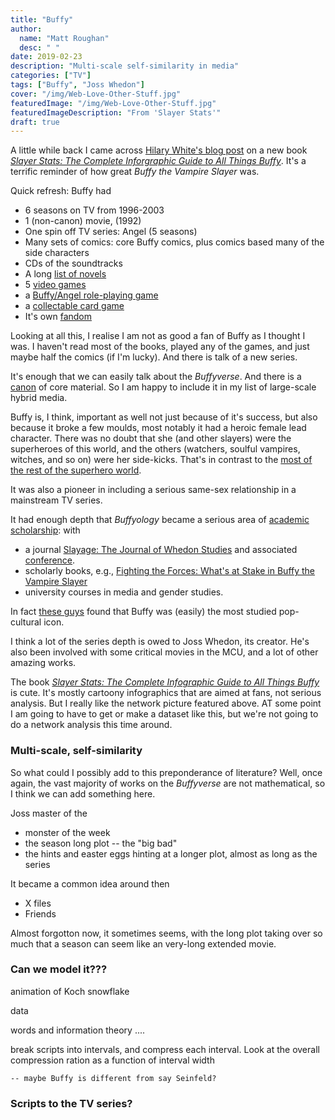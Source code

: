 ```yaml
---
title: "Buffy"
author:
  name: "Matt Roughan"
  desc: " "
date: 2019-02-23
description: "Multi-scale self-similarity in media"
categories: ["TV"]
tags: ["Buffy", "Joss Whedon"]
cover: "/img/Web-Love-Other-Stuff.jpg"
featuredImage: "/img/Web-Love-Other-Stuff.jpg" 
featuredImageDescription: "From 'Slayer Stats'"
draft: true
---
```


A little while back I came across
[Hilary White's blog post](https://www.popsugar.com/entertainment/Buffy-Vampire-Slayer-Infographics-44630999)
on a new book [*Slayer Stats: The Complete Inforgraphic Guide to All
Things Buffy*](https://www.goodreads.com/book/show/34536544-buffy-the-vampire-slayer). It's
a terrific reminder of how great *Buffy the Vampire Slayer* was. 

Quick refresh: Buffy had

+ 6 seasons on TV from 1996-2003 
+ 1 (non-canon) movie, (1992) 
+ One spin off TV series: Angel (5 seasons)
+ Many sets of comics: core Buffy comics, plus comics based many of the side characters
+ CDs of the soundtracks
+ A long [list of novels](https://en.wikipedia.org/wiki/List_of_Buffyverse_novels)
+ 5 [video games](https://en.wikipedia.org/wiki/Buffy_the_Vampire_Slayer_video_games)
+ a [Buffy/Angel role-playing game](https://en.wikipedia.org/wiki/Buffyverse_role-playing_games)
+ a [collectable card game](http://www.sjgames.com/pyramid/sample.html?id=2663) 
+ It's own [fandom](https://buffy.fandom.com/wiki/Buffy_the_Vampire_Slayer)



Looking at all this, I realise I am not as good a fan of Buffy as I
thought I was. I haven't read most of the books, played any of the
games, and just maybe half the comics (if I'm lucky).  And there is
talk of a new series.

It's enough that we can easily talk about the *Buffyverse*. And there
is a [canon](https://en.wikipedia.org/wiki/Buffyverse_canon) of core
material. So I am happy to include it in my list of large-scale hybrid
media. 

Buffy is, I think, important as well not just because of it's success,
but also because it broke a few moulds, most notably it had a heroic
female lead character. There was no doubt that she (and other slayers)
were the superheroes of this world, and the others (watchers, soulful
vampires, witches, and so on) were her side-kicks. That's in contrast
to the
[most of the rest of the superhero world](https://pudding.cool/2017/07/comics/?ex_cid=SigDig).  

It was also a pioneer in including a serious same-sex relationship in
a mainstream TV series. 

It had enough depth that *Buffyology* became a serious area of
[academic scholarship](https://www.theatlantic.com/entertainment/archive/2015/10/the-rise-of-buffy-studies/407020/): with

+ a journal
  [Slayage: The Journal of Whedon Studies](https://www.whedonstudies.tv/slayage-the-journal-of-whedon-studies.html)
  and associated
  [conference](https://www.whedonstudies.tv/conference.html).
+ scholarly books, e.g., [Fighting the Forces: What's at Stake in Buffy the Vampire Slayer](https://en.wikipedia.org/wiki/Fighting_the_Forces)
+ university courses in media and gender studies. 

In fact [these guys](https://slate.com/culture/2012/06/pop-culture-studies-why-do-academics-study-buffy-the-vampire-slayer-more-than-the-wire-the-matrix-alien-and-the-simpsons.html)
found that Buffy was (easily) the most studied pop-cultural icon. 

I think a lot of the series depth is owed to Joss Whedon, its
creator. He's also been involved with some critical movies in the MCU,
and a lot of other amazing works. 

The book
[*Slayer Stats: The Complete Infographic Guide to All Things Buffy*](https://www.goodreads.com/book/show/34536544-buffy-the-vampire-slayer)
is cute. It's mostly cartoony infographics that are aimed at fans, not
serious analysis. But I really like the network picture featured
above. AT some point I am going to have to get or make a dataset like
this, but we're not going to do a network analysis this time around.

### Multi-scale, self-similarity

So what could I possibly add to this preponderance of literature?
Well, once again, the vast majority of works on the *Buffyverse* are
not mathematical, so I think we can add something here. 


Joss master of the
+ monster of the week
+ the season long plot -- the "big bad"
+ the hints and easter eggs hinting at a longer plot, almost as long as the series

It became a common idea around then
+ X files
+ Friends

Almost forgotton now, it sometimes seems, with the long plot taking
over so much that a season can seem like an very-long extended movie.

### Can we model it???

animation of Koch snowflake

data

words and information theory ....


break scripts into intervals, and compress each interval. Look at the
overall compression ration as a function of interval width

	-- maybe Buffy is different from say Seinfeld? 
	

### Scripts to the TV series?






